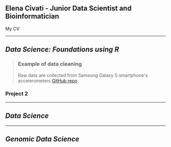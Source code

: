 ## Elena Civati - Junior Data Scientist and Bioinformatician
My CV


***
## *Data Science: Foundations using R*


> ### Example of data cleaning   
>Raw data are collected from Samsung Galaxy S smartphone's accelerometers
>[GitHub repo](https://github.com/Elenena/GettingandCleaningDataCourseProject)

### Project 2
***
## *Data Science*

***
## *Genomic Data Science*

